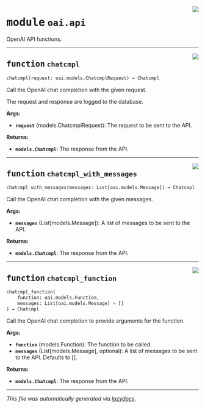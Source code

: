 <!-- markdownlint-disable -->

<a href="https://github.com/LioQing/chat-composer/blob/main/engine/oai/api.py#L0"><img align="right" style="float:right;" src="https://img.shields.io/badge/-source-cccccc?style=flat-square"></a>

# <kbd>module</kbd> `oai.api`
OpenAI API functions.


---

<a href="https://github.com/LioQing/chat-composer/blob/main/engine/oai/api.py#L14"><img align="right" style="float:right;" src="https://img.shields.io/badge/-source-cccccc?style=flat-square"></a>

## <kbd>function</kbd> `chatcmpl`

```python
chatcmpl(request: oai.models.ChatcmplRequest) → Chatcmpl
```

Call the OpenAI chat completion with the given request.

The request and response are logged to the database.



**Args:**

 - <b>`request`</b> (models.ChatcmplRequest):  The request to be sent to the API.



**Returns:**

 - <b>`models.Chatcmpl`</b>:  The response from the API.


---

<a href="https://github.com/LioQing/chat-composer/blob/main/engine/oai/api.py#L43"><img align="right" style="float:right;" src="https://img.shields.io/badge/-source-cccccc?style=flat-square"></a>

## <kbd>function</kbd> `chatcmpl_with_messages`

```python
chatcmpl_with_messages(messages: List[oai.models.Message]) → Chatcmpl
```

Call the OpenAI chat completion with the given messages.



**Args:**

 - <b>`messages`</b> (List[models.Message]):  A list of messages to be sent to the  API.



**Returns:**

 - <b>`models.Chatcmpl`</b>:  The response from the API.


---

<a href="https://github.com/LioQing/chat-composer/blob/main/engine/oai/api.py#L72"><img align="right" style="float:right;" src="https://img.shields.io/badge/-source-cccccc?style=flat-square"></a>

## <kbd>function</kbd> `chatcmpl_function`

```python
chatcmpl_function(
    function: oai.models.Function,
    messages: List[oai.models.Message] = []
) → Chatcmpl
```

Call the OpenAI chat completion to provide arguments for the function.



**Args:**

 - <b>`function`</b> (models.Function):  The function to be called.
 - <b>`messages`</b> (List[models.Message], optional):  A list of messages to be  sent to the API. Defaults to [].



**Returns:**

 - <b>`models.Chatcmpl`</b>:  The response from the API.




---

_This file was automatically generated via [lazydocs](https://github.com/ml-tooling/lazydocs)._

